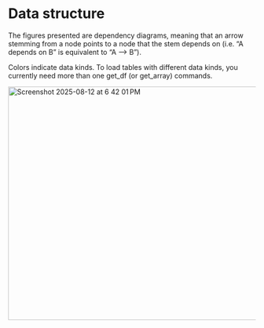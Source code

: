 # Data structure

The figures presented are dependency diagrams, meaning that an arrow stemming from a node points to a node that the stem depends on (i.e. “A depends on B” is equivalent to “A —> B”).

Colors indicate data kinds. To load tables with different data kinds, you currently need more than one get_df (or get_array) commands.

<img width="869" height="476" alt="Screenshot 2025-08-12 at 6 42 01 PM" src="https://github.com/user-attachments/assets/a2ae8ade-13b9-4ef6-91f8-5aa7a218b0a6" />
